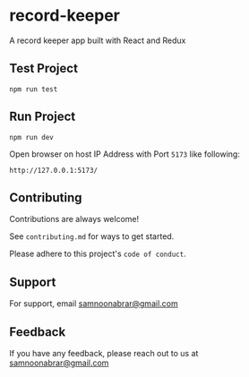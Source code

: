 # record-keeper
A record keeper app built with React and Redux


## Test Project

```
npm run test
```

## Run Project

```
npm run dev
```



Open browser on host IP Address with Port `5173` like following:

```
http://127.0.0.1:5173/
```
## Contributing

Contributions are always welcome!

See `contributing.md` for ways to get started.

Please adhere to this project's `code of conduct`.


## Support

For support, email samnoonabrar@gmail.com


## Feedback

If you have any feedback, please reach out to us at samnoonabrar@gmail.com
  